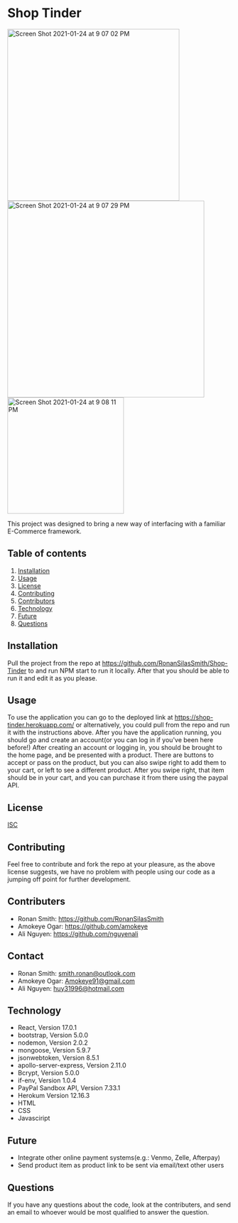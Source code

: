 # Shop Tinder
<img width="387" alt="Screen Shot 2021-01-24 at 9 07 02 PM" src="https://user-images.githubusercontent.com/67357469/105664012-7bc4f280-5e88-11eb-8bb0-f820d3bcd845.png">
<img width="443" alt="Screen Shot 2021-01-24 at 9 07 29 PM" src="https://user-images.githubusercontent.com/67357469/105664016-7e274c80-5e88-11eb-8a7a-be6a8c961490.png">
<img width="262" alt="Screen Shot 2021-01-24 at 9 08 11 PM" src="https://user-images.githubusercontent.com/67357469/105664022-8089a680-5e88-11eb-9c9e-72d18e70b31c.png">


This project was designed to bring a new way of interfacing with a familiar E-Commerce framework.

## Table of contents
  1. [Installation](#installation)
  2. [Usage](#usage)
  3. [License](#license)
  4. [Contributing](#contributing)
  5. [Contributors](#contributors)
  6. [Technology](#technology)
  7. [Future](#future)
  8. [Questions](#questions)


## Installation
Pull the project from the repo at https://github.com/RonanSilasSmith/Shop-Tinder to and run NPM start to run it locally. After that you should be able to run it and edit it as you please.

## Usage
To use the application you can go to the deployed link at https://shop-tinder.herokuapp.com/ or alternatively, you could pull from the repo and run it with the instructions above. After you have the application running, you should go and create an account(or you can log in if you've been here before!)
After creating an account or logging in, you should be brought to the home page, and be presented with a product. There are buttons to accept or pass on the product, but you can also swipe right to add them to your cart, or left to see a different product.
After you swipe right, that item should be in your cart, and you can purchase it from there using the paypal API.

## License
[ISC](https://opensource.org/licenses/ISC)

## Contributing
Feel free to contribute and fork the repo at your pleasure, as the above license suggests, we have no problem with people using our code as a jumping off point for further development.

## Contributers
* Ronan Smith: https://github.com/RonanSilasSmith
* Amokeye Ogar: https://github.com/amokeye
* Ali Nguyen:  https://github.com/nguyenali

## Contact
* Ronan Smith: smith.ronan@outlook.com
* Amokeye Ogar: Amokeye91@gmail.com
* Ali Nguyen: huy31996@hotmail.com

## Technology

* React, Version 17.0.1
* bootstrap, Version 5.0.0
* nodemon, Version 2.0.2
* mongoose, Version 5.9.7
* jsonwebtoken, Version 8.5.1
* apollo-server-express, Version 2.11.0
* Bcrypt, Version 5.0.0
* if-env, Version 1.0.4
* PayPal Sandbox API, Version 7.33.1
* Herokum Version 12.16.3
* HTML
* CSS
* Javasciript

## Future
* Integrate other online payment systems(e.g.: Venmo, Zelle, Afterpay)
* Send product item as product link to be sent via email/text other users

## Questions
If you have any questions about the code, look at the contributers, and send an email to whoever would be most qualified to answer the question.
